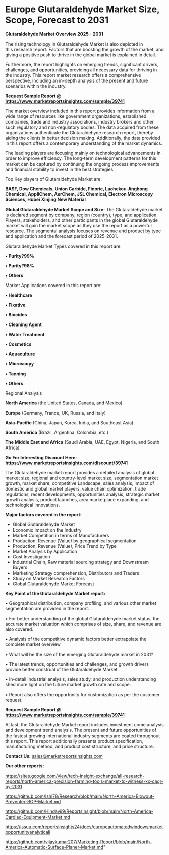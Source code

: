 # Europe Glutaraldehyde Market Size, Scope, Forecast to 2031

<Strong> Glutaraldehyde Market Overview 2025 - 2031</strong>

The rising technology in Glutaraldehyde Market is also depicted in this research report. Factors that are boosting the growth of the market, and giving a positive push to thrive in the global market is explained in detail.

Furthermore, the report highlights on emerging trends, significant drivers, challenges, and opportunities, providing all necessary data for thriving in the industry. This report market research offers a comprehensive perspective, including an in-depth analysis of the present and future scenarios within the industry.

<strong>Request Sample Report @ <a href=https://www.marketreportsinsights.com/sample/39741>https://www.marketreportsinsights.com/sample/39741</a></strong>

The market overview included in this report provides information from a wide range of resources like government organizations, established companies, trade and industry associations, industry brokers and other such regulatory and non-regulatory bodies. The data acquired from these organizations authenticate the Glutaraldehyde research report, thereby aiding the clients in better decision making. Additionally, the data provided in this report offers a contemporary understanding of the market dynamics.

The leading players are focusing mainly on technological advancements in order to improve efficiency. The long-term development patterns for this market can be captured by continuing the ongoing process improvements and financial stability to invest in the best strategies.

Top Key players of Glutaraldehyde Market are:

<strong>BASF, Dow Chemicals, Union Carbide, Finoric, Laohekou Jinghong Chemical, AppliChem, AerChem, JSL Chemical, Electron Microscopy Sciences, Hubei Xinjing New Material</strong>

<strong><b>Global Glutaraldehyde Market Scope and Size:</b></strong>
The Glutaraldehyde market is declared segment by company, region (country), type, and application. Players, stakeholders, and other participants in the global Glutaraldehyde market will gain the market scope as they use the report as a powerful resource. The segmental analysis focuses on revenue and product by type and application and the forecast period of 2025-2031.

Glutaraldehyde Market Types covered in this report are:

<strong>•  Purity?99%

•  Purity?98%

•  Others</strong>

Market Applications covered in this report are:

<strong>•  Healthcare

•  Fixative

•  Biocides

•  Cleaning Agent

•  Water Treatment

•  Cosmetics

•  Aquaculture

•  Microscopy

•  Tanning

•  Others</strong> 

Regional Analysis

<strong>North America</strong> (the United States, Canada, and Mexico)

<strong>Europe</strong> (Germany, France, UK, Russia, and Italy)

<strong>Asia-Pacific</strong> (China, Japan, Korea, India, and Southeast Asia)

<strong>South America</strong> (Brazil, Argentina, Colombia, etc.)

<strong>The Middle East and Africa</strong> (Saudi Arabia, UAE, Egypt, Nigeria, and South Africa)

<strong>Go For Interesting Discount Here: <a href=https://www.marketreportsinsights.com/discount/39741>https://www.marketreportsinsights.com/discount/39741</a></strong>

The Glutaraldehyde market report provides a detailed analysis of global market size, regional and country-level market size, segmentation market growth, market share, competitive Landscape, sales analysis, impact of domestic and global market players, value chain optimization, trade regulations, recent developments, opportunities analysis, strategic market growth analysis, product launches, area marketplace expanding, and technological innovations.

<strong><b>Major factors covered in the report:</b></strong>
<ul>
  <li>Global Glutaraldehyde Market </li>
  <li>Economic Impact on the Industry</li>
  <li>Market Competition in terms of Manufacturers</li>
  <li>Production, Revenue (Value) by geographical segmentation</li>
  <li>Production, Revenue (Value), Price Trend by Type</li>
  <li>Market Analysis by Application</li>
  <li>Cost Investigation</li>
  <li>Industrial Chain, Raw material sourcing strategy and Downstream Buyers</li>
  <li>Marketing Strategy comprehension, Distributors and Traders</li>
  <li>Study on Market Research Factors</li>
  <li>Global Glutaraldehyde Market Forecast</li>
</ul>

<strong><b>Key Point of the Glutaraldehyde Market report:</b></strong>

• Geographical distribution, company profiling, and various other market segmentation are provided in the report.

• For better understanding of the global Glutaraldehyde market status, the accurate market valuation which comprises of size, share, and revenue are also covered.

• Analysis of the competitive dynamic factors better extrapolate the complete market overview

• What will be the size of the emerging Glutaraldehyde market in 2031?

• The latest trends, opportunities and challenges, and growth drivers provide better construal of the Glutaraldehyde Market.

• In-detail industrial analysis, sales study, and production understanding shed more light on the future market growth rate and scope.

• Report also offers the opportunity for customization as per the customer request.

<strong>Request Sample Report @ <a href=https://www.marketreportsinsights.com/sample/39741>https://www.marketreportsinsights.com/sample/39741</a></strong>

At last, the Glutaraldehyde Market report includes investment come analysis and development trend analysis. The present and future opportunities of the fastest growing international industry segments are coated throughout this report. This report additionally presents product specification, manufacturing method, and product cost structure, and price structure.

<strong>Contact Us:</strong>
sales@marketreportsinsights.com

<strong>Our other reports:</strong>

<a href=https://sites.google.com/view/tech-insight-exchange/all-research-reports/north-america-precision-farming-tools-market-to-witness-xx-cagr-by-2031>https://sites.google.com/view/tech-insight-exchange/all-research-reports/north-america-precision-farming-tools-market-to-witness-xx-cagr-by-2031</a>

<a href=https://github.com/Ishi78/Research/blob/main/North-America-Blowout-Preventer-BOP-Market.md>https://github.com/Ishi78/Research/blob/main/North-America-Blowout-Preventer-BOP-Market.md</a>

<a href=https://github.com/Hindavii9/Reportsinsight/blob/main/North-America-Cardiac-Equipment-Market.md>https://github.com/Hindavii9/Reportsinsight/blob/main/North-America-Cardiac-Equipment-Market.md</a>

<a href=https://issuu.com/reportsinsights24/docs/europeautomatedwindowsmarketopportunityanalyticali>https://issuu.com/reportsinsights24/docs/europeautomatedwindowsmarketopportunityanalyticali</a>

<a href=https://github.com/vijaykumar207/Marketing-Report/blob/main/North-America-Automatic-Surface-Planer-Market.md>https://github.com/vijaykumar207/Marketing-Report/blob/main/North-America-Automatic-Surface-Planer-Market.md</a>"

